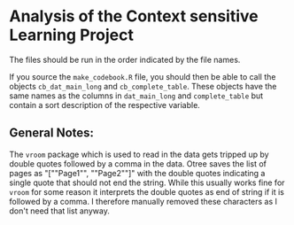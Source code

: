 
# Analysis of the Context sensitive Learning Project

The files should be run in the order indicated by the file names.

If you source the `make_codebook.R` file, you should then be able to call the objects `cb_dat_main_long` and `cb_complete_table`.
	These objects have the same names as the columns in `dat_main_long` and `complete_table` but contain a sort description of the respective variable.

## General Notes:

The `vroom` package which is used to read in the data gets tripped up by double quotes followed by a comma in the data.
Otree saves the list of pages as "[""Page1"", ""Page2""]" with the double quotes indicating a single quote that should not end the string.
While this usually works fine for `vroom` for some reason it interprets the double quotes as end of string if it is followed by a comma.
I therefore manually removed these characters as I don't need that list anyway.